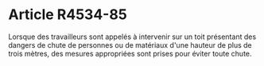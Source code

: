 # Article R4534-85

  
Lorsque des travailleurs sont appelés à intervenir sur un toit présentant des dangers de chute de personnes ou de matériaux d'une hauteur de plus de trois mètres, des mesures appropriées sont prises pour éviter toute chute.